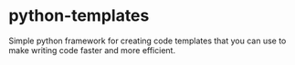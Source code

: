 # python-templates
Simple python framework for creating code templates that you can use to make writing code faster and more efficient.
